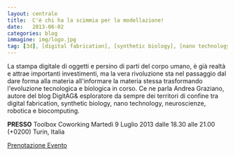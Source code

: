 ```yaml
---
layout: centrale
title:  C'è chi ha la scimmia per la modellazione!
date:   2013-06-02
categories: blog
immagine: img/logo.jpg
tag: [3d], [digital fabrication], [synthetic biology], [nano technology], [neuroscienze], [robotica], [biocomputing]
---
```

La stampa digitale di oggetti e persino di parti del corpo umano, è già realtà e attrae importanti investimenti, ma la vera rivoluzione sta nel passaggio dal dare forma alla materia all'informare la materia stessa trasformando l'evoluzione tecnologica e biologica in corso. Ce ne parla Andrea Graziano, autore del blog DigitAG& esploratore da sempre dei territori di confine tra digital fabrication, synthetic biology, nano technology, neuroscienze, robotica e biocomputing.

**PRESSO**
Toolbox Coworking
Martedì 9 Luglio 2013 dalle 18.30 alle 21.00 (+0200)
Turin, Italia

[Prenotazione Evento](http://designtherevolution.eventbrite.it/)
